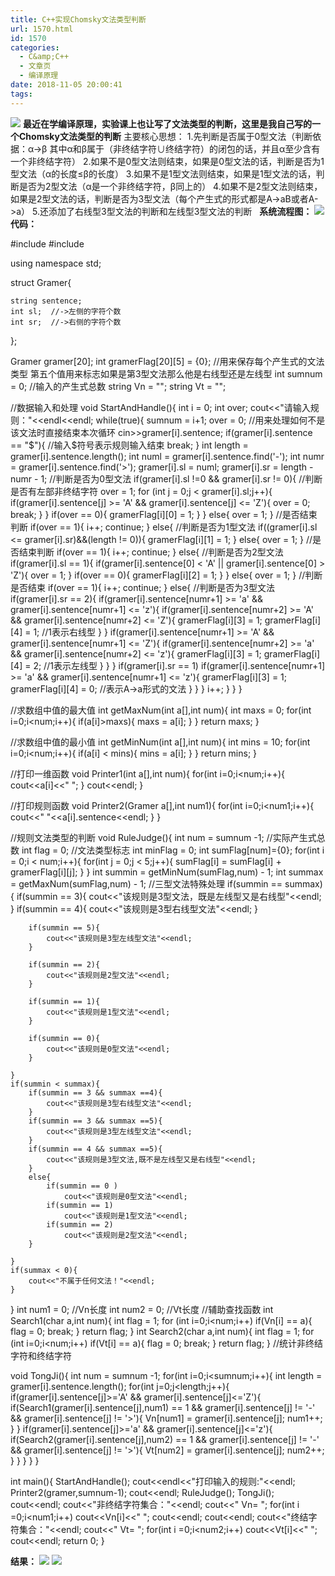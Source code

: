 ```yaml
---
title: C++实现Chomsky文法类型判断
url: 1570.html
id: 1570
categories:
  - C&amp;C++
  - 文章页
  - 编译原理
date: 2018-11-05 20:00:41
tags:
---
```


![](http://47.100.4.8/wp-content/uploads/2018/11/123123.png) **最近在学编译原理，实验课上也让写了文法类型的判断，这里是我自己写的一个Chomsky文法类型的判断** 主要核心思想： 1.先判断是否属于0型文法（判断依据：α->β 其中α和β属于（非终结字符∪终结字符）的闭包的话，并且α至少含有一个非终结字符） 2.如果不是0型文法则结束，如果是0型文法的话，判断是否为1型文法（α的长度≤β的长度） 3.如果不是1型文法则结束，如果是1型文法的话，判断是否为2型文法（α是一个非终结字符，β同上的） 4.如果不是2型文法则结束，如果是2型文法的话，判断是否为3型文法（每个产生式的形式都是A->aB或者A->a） 5.还添加了右线型3型文法的判断和左线型3型文法的判断   **系统流程图：** ![](http://47.100.4.8/wp-content/uploads/2018/11/312312.png) **代码：**

#include<iostream>
#include<string>

using namespace std;

struct Gramer{

    string sentence;
    int sl;  //->左侧的字符个数
    int sr;  //->右侧的字符个数
};

Gramer gramer\[20\];
int gramerFlag\[20\]\[5\] = {0}; //用来保存每个产生式的文法类型  第五个值用来标志如果是第3型文法那么他是右线型还是左线型
int sumnum = 0; //输入的产生式总数
string Vn = "";
string Vt = "";

//数据输入和处理
void StartAndHandle(){
    int i = 0;
    int over;
    cout<<"请输入规则："<<endl<<endl;
    while(true){
        sumnum = i+1;
        over = 0; //用来处理如何不是该文法时直接结束本次循环
        cin>>gramer\[i\].sentence;
        if(gramer\[i\].sentence == "$"){   //输入$符号表示规则输入结束
            break;
        }
        int length = gramer\[i\].sentence.length();
        int numl = gramer\[i\].sentence.find('-');
        int numr = gramer\[i\].sentence.find('>');
        gramer\[i\].sl = numl;
        gramer\[i\].sr = length - numr - 1;
        //判断是否为0型文法
        if(gramer\[i\].sl !=0 && gramer\[i\].sr != 0){
            //判断是否有左部非终结字符
            over = 1;
            for (int j = 0;j < gramer\[i\].sl;j++){
                if(gramer\[i\].sentence\[j\] >= 'A' && gramer\[i\].sentence\[j\] <= 'Z'){
                    over = 0;
                    break;
                }
            }
            if(over == 0){
                gramerFlag\[i\]\[0\] = 1;
            }
        }
        else{
            over = 1;
        }
        //是否结束判断
        if(over == 1){
            i++;
            continue;
        }
        else{
            //判断是否为1型文法
            if((gramer\[i\].sl <= gramer\[i\].sr)&&(length != 0)){
                gramerFlag\[i\]\[1\] = 1;
            }
            else{
                over = 1;
            }
            //是否结束判断
            if(over == 1){
                i++;
                continue;
            }
            else{
                //判断是否为2型文法
                if(gramer\[i\].sl == 1){
                    if(gramer\[i\].sentence\[0\] < 'A' || gramer\[i\].sentence\[0\] > 'Z'){
                        over = 1;
                    }
                    if(over == 0){
                        gramerFlag\[i\]\[2\] = 1;
                    }
                }
                else{
                    over = 1;
                }
                //判断是否结束
                if(over == 1){
                    i++;
                    continue;
                }
                else{
                    //判断是否为3型文法
                    if(gramer\[i\].sr == 2){
                        if(gramer\[i\].sentence\[numr+1\] >= 'a' && gramer\[i\].sentence\[numr+1\] <= 'z'){
                            if(gramer\[i\].sentence\[numr+2\] >= 'A' && gramer\[i\].sentence\[numr+2\] <= 'Z'){
                                gramerFlag\[i\]\[3\] = 1;
                                gramerFlag\[i\]\[4\] = 1; //1表示右线型
                            }
                        }
                        if(gramer\[i\].sentence\[numr+1\] >= 'A' && gramer\[i\].sentence\[numr+1\] <= 'Z'){
                            if(gramer\[i\].sentence\[numr+2\] >= 'a' && gramer\[i\].sentence\[numr+2\] <= 'z'){
                                gramerFlag\[i\]\[3\] = 1;
                                gramerFlag\[i\]\[4\] = 2; //1表示左线型
                            }
                        }
                    }
                    if(gramer\[i\].sr == 1)
                        if(gramer\[i\].sentence\[numr+1\] >= 'a' && gramer\[i\].sentence\[numr+1\] <= 'z'){
                                gramerFlag\[i\]\[3\] = 1;
                                gramerFlag\[i\]\[4\] = 0; //表示A->a形式的文法
                }
            }
        }
       i++;
        }
    }
}

//求数组中值的最大值
int getMaxNum(int a\[\],int num){
    int maxs = 0;
    for(int i=0;i<num;i++){
        if(a\[i\]>maxs){
            maxs = a\[i\];
        }
    }
    return maxs;
}

//求数组中值的最小值
int getMinNum(int a\[\],int num){
    int mins = 10;
    for(int i=0;i<num;i++){
        if(a\[i\] < mins){
            mins = a\[i\];
        }
    }
    return mins;
}

//打印一维函数
void Printer1(int a\[\],int num){
    for(int i=0;i<num;i++){
        cout<<a\[i\]<<" ";
    }
    cout<<endl;
}

//打印规则函数
void Printer2(Gramer a\[\],int num1){
    for(int i=0;i<num1;i++){
            cout<<"               "<<a\[i\].sentence<<endl;
    }
}

//规则文法类型的判断
void RuleJudge(){
    int num = sumnum -1; //实际产生式总数
    int flag = 0; //文法类型标志
    int minFlag = 0;
    int sumFlag\[num\]={0};
    for(int i = 0;i < num;i++){
        for(int j = 0;j < 5;j++){
            sumFlag\[i\] = sumFlag\[i\] + gramerFlag\[i\]\[j\];
        }
    }
    int summin = getMinNum(sumFlag,num) - 1;
    int summax = getMaxNum(sumFlag,num) - 1;
    //三型文法特殊处理
    if(summin == summax){
        if(summin == 3){
            cout<<"该规则是3型文法，既是左线型又是右线型"<<endl;
        }
        if(summin == 4){
            cout<<"该规则是3型右线型文法"<<endl;
        }

        if(summin == 5){
            cout<<"该规则是3型左线型文法"<<endl;
        }

        if(summin == 2){
            cout<<"该规则是2型文法"<<endl;
        }

        if(summin == 1){
            cout<<"该规则是1型文法"<<endl;
        }

        if(summin == 0){
            cout<<"该规则是0型文法"<<endl;
        }

    }
    if(summin < summax){
        if(summin == 3 && summax ==4){
            cout<<"该规则是3型右线型文法"<<endl;
        }
        if(summin == 3 && summax ==5){
            cout<<"该规则是3型左线型文法"<<endl;
        }
        if(summin == 4 && summax ==5){
            cout<<"该规则是3型文法,既不是左线型又是右线型"<<endl;
        }
        else{
            if(summin == 0 )
                cout<<"该规则是0型文法"<<endl;
            if(summin == 1)
                cout<<"该规则是1型文法"<<endl;
            if(summin == 2)
                cout<<"该规则是2型文法"<<endl;
        }

    }
    if(summax < 0){
        cout<<"不属于任何文法！"<<endl;
    }
}
int num1 = 0; //Vn长度
int num2 = 0; //Vt长度
//辅助查找函数
int Search1(char a,int num){
    int flag = 1;
    for (int i=0;i<num;i++)
    if(Vn\[i\] == a){
        flag = 0;
        break;
    }
    return flag;
}
int Search2(char a,int num){
    int flag = 1;
    for (int i=0;i<num;i++)
    if(Vt\[i\] == a){
        flag = 0;
        break;
    }
    return flag;
}
//统计非终结字符和终结字符

void TongJi(){
    int num = sumnum -1;
    for(int i=0;i<sumnum;i++){
        int length = gramer\[i\].sentence.length();
        for(int j=0;j<length;j++){
            if(gramer\[i\].sentence\[j\]>='A' && gramer\[i\].sentence\[j\]<='Z'){
                if(Search1(gramer\[i\].sentence\[j\],num1) == 1 && gramer\[i\].sentence\[j\] != '-' && gramer\[i\].sentence\[j\] != '>'){
                    Vn\[num1\] = gramer\[i\].sentence\[j\];
                    num1++;
                }
            }
            if(gramer\[i\].sentence\[j\]>='a' && gramer\[i\].sentence\[j\]<='z'){
                if(Search2(gramer\[i\].sentence\[j\],num2) == 1 && gramer\[i\].sentence\[j\] != '-' && gramer\[i\].sentence\[j\] != '>'){
                    Vt\[num2\] = gramer\[i\].sentence\[j\];
                    num2++;
                }
            }
        }
    }
}


int main(){
    StartAndHandle();
    cout<<endl<<"打印输入的规则:"<<endl;
    Printer2(gramer,sumnum-1);
    cout<<endl;
    RuleJudge();
    TongJi();
    cout<<endl;
    cout<<"非终结字符集合："<<endl;
    cout<<"              Vn= ";
    for(int i =0;i<num1;i++)
        cout<<Vn\[i\]<<" ";
    cout<<endl;
    cout<<endl;
    cout<<"终结字符集合："<<endl;
    cout<<"            Vt= ";
    for(int i =0;i<num2;i++)
        cout<<Vt\[i\]<<" ";
    cout<<endl;
    return 0;
}

**结果：** ![](http://47.100.4.8/wp-content/uploads/2018/11/13433213123.png) ![](http://47.100.4.8/wp-content/uploads/2018/11/123123123123.png)